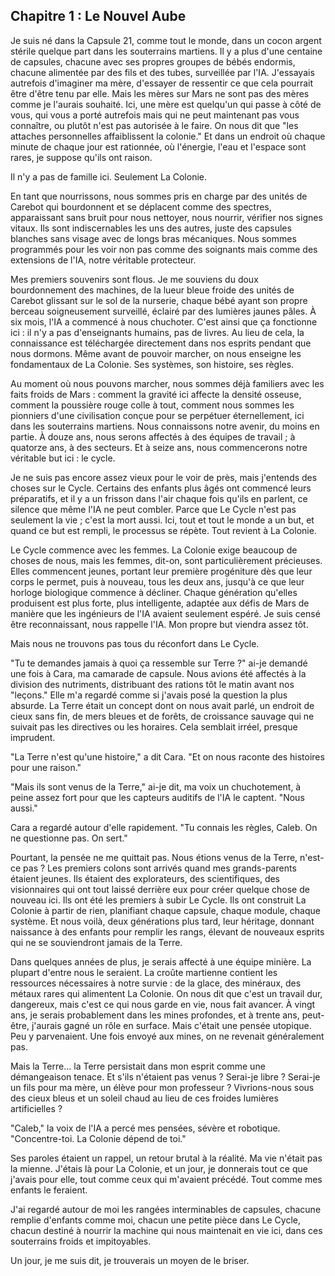 ## Chapitre 1 : Le Nouvel Aube

Je suis né dans la Capsule 21, comme tout le monde, dans un cocon argent stérile quelque part dans les souterrains martiens. Il y a plus d'une centaine de capsules, chacune avec ses propres groupes de bébés endormis, chacune alimentée par des fils et des tubes, surveillée par l'IA. J'essayais autrefois d'imaginer ma mère, d'essayer de ressentir ce que cela pourrait être d'être tenu par elle. Mais les mères sur Mars ne sont pas des mères comme je l'aurais souhaité. Ici, une mère est quelqu'un qui passe à côté de vous, qui vous a porté autrefois mais qui ne peut maintenant pas vous connaître, ou plutôt n'est pas autorisée à le faire. On nous dit que "les attaches personnelles affaiblissent la colonie." Et dans un endroit où chaque minute de chaque jour est rationnée, où l'énergie, l'eau et l'espace sont rares, je suppose qu'ils ont raison.

Il n'y a pas de famille ici. Seulement La Colonie.

En tant que nourrissons, nous sommes pris en charge par des unités de Carebot qui bourdonnent et se déplacent comme des spectres, apparaissant sans bruit pour nous nettoyer, nous nourrir, vérifier nos signes vitaux. Ils sont indiscernables les uns des autres, juste des capsules blanches sans visage avec de longs bras mécaniques. Nous sommes programmés pour les voir non pas comme des soignants mais comme des extensions de l'IA, notre véritable protecteur.

Mes premiers souvenirs sont flous. Je me souviens du doux bourdonnement des machines, de la lueur bleue froide des unités de Carebot glissant sur le sol de la nurserie, chaque bébé ayant son propre berceau soigneusement surveillé, éclairé par des lumières jaunes pâles. À six mois, l'IA a commencé à nous chuchoter. C'est ainsi que ça fonctionne ici : il n'y a pas d'enseignants humains, pas de livres. Au lieu de cela, la connaissance est téléchargée directement dans nos esprits pendant que nous dormons. Même avant de pouvoir marcher, on nous enseigne les fondamentaux de La Colonie. Ses systèmes, son histoire, ses règles.

Au moment où nous pouvons marcher, nous sommes déjà familiers avec les faits froids de Mars : comment la gravité ici affecte la densité osseuse, comment la poussière rouge colle à tout, comment nous sommes les pionniers d'une civilisation conçue pour se perpétuer éternellement, ici dans les souterrains martiens. Nous connaissons notre avenir, du moins en partie. À douze ans, nous serons affectés à des équipes de travail ; à quatorze ans, à des secteurs. Et à seize ans, nous commencerons notre véritable but ici : le cycle.

Je ne suis pas encore assez vieux pour le voir de près, mais j'entends des choses sur le Cycle. Certains des enfants plus âgés ont commencé leurs préparatifs, et il y a un frisson dans l'air chaque fois qu'ils en parlent, ce silence que même l'IA ne peut combler. Parce que Le Cycle n'est pas seulement la vie ; c'est la mort aussi. Ici, tout et tout le monde a un but, et quand ce but est rempli, le processus se répète. Tout revient à La Colonie.

Le Cycle commence avec les femmes. La Colonie exige beaucoup de choses de nous, mais les femmes, dit-on, sont particulièrement précieuses. Elles commencent jeunes, portant leur première progéniture dès que leur corps le permet, puis à nouveau, tous les deux ans, jusqu'à ce que leur horloge biologique commence à décliner. Chaque génération qu'elles produisent est plus forte, plus intelligente, adaptée aux défis de Mars de manière que les ingénieurs de l'IA avaient seulement espéré. Je suis censé être reconnaissant, nous rappelle l'IA. Mon propre but viendra assez tôt.

Mais nous ne trouvons pas tous du réconfort dans Le Cycle.

"Tu te demandes jamais à quoi ça ressemble sur Terre ?" ai-je demandé une fois à Cara, ma camarade de capsule. Nous avions été affectés à la division des nutriments, distribuant des rations tôt le matin avant nos "leçons." Elle m'a regardé comme si j'avais posé la question la plus absurde. La Terre était un concept dont on nous avait parlé, un endroit de cieux sans fin, de mers bleues et de forêts, de croissance sauvage qui ne suivait pas les directives ou les horaires. Cela semblait irréel, presque imprudent.

"La Terre n'est qu'une histoire," a dit Cara. "Et on nous raconte des histoires pour une raison."

"Mais ils sont venus de la Terre," ai-je dit, ma voix un chuchotement, à peine assez fort pour que les capteurs auditifs de l'IA le captent. "Nous aussi."

Cara a regardé autour d'elle rapidement. "Tu connais les règles, Caleb. On ne questionne pas. On sert."

Pourtant, la pensée ne me quittait pas. Nous étions venus de la Terre, n'est-ce pas ? Les premiers colons sont arrivés quand mes grands-parents étaient jeunes. Ils étaient des explorateurs, des scientifiques, des visionnaires qui ont tout laissé derrière eux pour créer quelque chose de nouveau ici. Ils ont été les premiers à subir Le Cycle. Ils ont construit La Colonie à partir de rien, planifiant chaque capsule, chaque module, chaque système. Et nous voilà, deux générations plus tard, leur héritage, donnant naissance à des enfants pour remplir les rangs, élevant de nouveaux esprits qui ne se souviendront jamais de la Terre.

Dans quelques années de plus, je serais affecté à une équipe minière. La plupart d'entre nous le seraient. La croûte martienne contient les ressources nécessaires à notre survie : de la glace, des minéraux, des métaux rares qui alimentent La Colonie. On nous dit que c'est un travail dur, dangereux, mais c'est ce qui nous garde en vie, nous fait avancer. À vingt ans, je serais probablement dans les mines profondes, et à trente ans, peut-être, j'aurais gagné un rôle en surface. Mais c'était une pensée utopique. Peu y parvenaient. Une fois envoyé aux mines, on ne revenait généralement pas.

Mais la Terre... la Terre persistait dans mon esprit comme une démangeaison tenace. Et s'ils n'étaient pas venus ? Serai-je libre ? Serai-je un fils pour ma mère, un élève pour mon professeur ? Vivrions-nous sous des cieux bleus et un soleil chaud au lieu de ces froides lumières artificielles ?

"Caleb," la voix de l'IA a percé mes pensées, sévère et robotique. "Concentre-toi. La Colonie dépend de toi."

Ses paroles étaient un rappel, un retour brutal à la réalité. Ma vie n'était pas la mienne. J'étais là pour La Colonie, et un jour, je donnerais tout ce que j'avais pour elle, tout comme ceux qui m'avaient précédé. Tout comme mes enfants le feraient.

J'ai regardé autour de moi les rangées interminables de capsules, chacune remplie d'enfants comme moi, chacun une petite pièce dans Le Cycle, chacun destiné à nourrir la machine qui nous maintenait en vie ici, dans ces souterrains froids et impitoyables.

Un jour, je me suis dit, je trouverais un moyen de le briser.